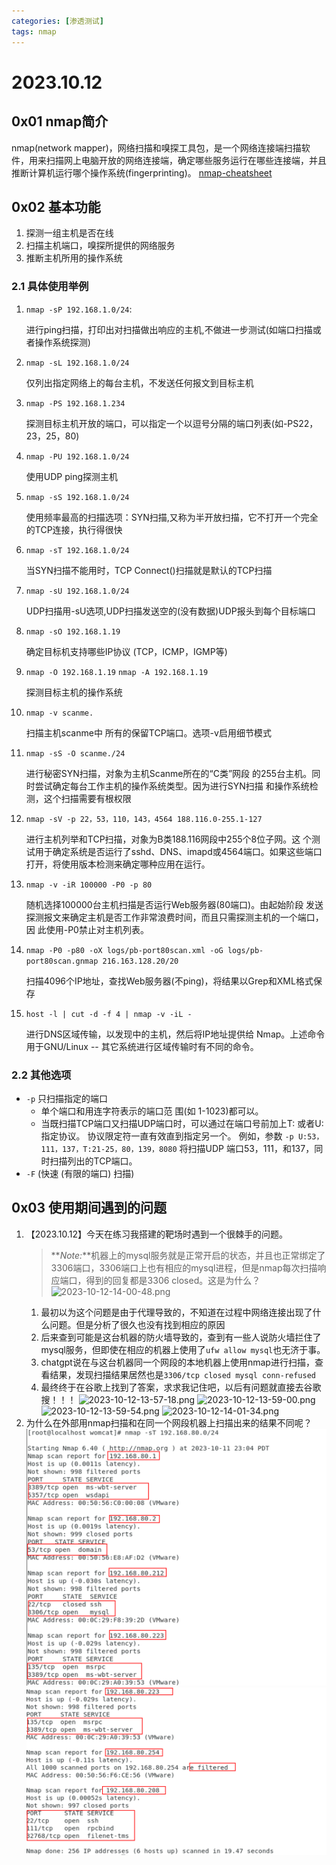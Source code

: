 ```yaml
---
categories: [渗透测试]
tags: nmap
---
```

# 2023.10.12
## 0x01 nmap简介
nmap(network mapper)，网络扫描和嗅探工具包，是一个网络连接端扫描软件，用来扫描网上电脑开放的网络连接端，确定哪些服务运行在哪些连接端，并且推断计算机运行哪个操作系统(fingerprinting)。
[nmap-cheatsheet](https://www.stationx.net/nmap-cheat-sheet/)
## 0x02 基本功能
1. 探测一组主机是否在线
2. 扫描主机端口，嗅探所提供的网络服务
3. 推断主机所用的操作系统
### 2.1 具体使用举例
1. `nmap -sP 192.168.1.0/24`:
   
   进行ping扫描，打印出对扫描做出响应的主机,不做进一步测试(如端口扫描或者操作系统探测)
2. `nmap -sL 192.168.1.0/24`
   
   仅列出指定网络上的每台主机，不发送任何报文到目标主机
3. `nmap -PS 192.168.1.234`
   
   探测目标主机开放的端口，可以指定一个以逗号分隔的端口列表(如-PS22，23，25，80)
4. `nmap -PU 192.168.1.0/24`
   
   使用UDP ping探测主机
5. `nmap -sS 192.168.1.0/24`
   
   使用频率最高的扫描选项：SYN扫描,又称为半开放扫描，它不打开一个完全的TCP连接，执行得很快
6. `nmap -sT 192.168.1.0/24`
   
   当SYN扫描不能用时，TCP Connect()扫描就是默认的TCP扫描
7. `nmap -sU 192.168.1.0/24`
   
    UDP扫描用-sU选项,UDP扫描发送空的(没有数据)UDP报头到每个目标端口
8. `nmap -sO 192.168.1.19`
   
   确定目标机支持哪些IP协议 (TCP，ICMP，IGMP等)
9.  `nmap -O 192.168.1.19`
    `nmap -A 192.168.1.19`
    
    探测目标主机的操作系统
10. `nmap -v scanme.`
    
    扫描主机scanme中 所有的保留TCP端口。选项-v启用细节模式
11. `nmap -sS -O scanme./24`
    
    进行秘密SYN扫描，对象为主机Scanme所在的“C类”网段 的255台主机。同时尝试确定每台工作主机的操作系统类型。因为进行SYN扫描 和操作系统检测，这个扫描需要有根权限
12. `nmap -sV -p 22，53，110，143，4564 188.116.0-255.1-127`
    
    进行主机列举和TCP扫描，对象为B类188.116网段中255个8位子网。这 个测试用于确定系统是否运行了sshd、DNS、imapd或4564端口。如果这些端口 打开，将使用版本检测来确定哪种应用在运行。
13. `nmap -v -iR 100000 -P0 -p 80`
    
    随机选择100000台主机扫描是否运行Web服务器(80端口)。由起始阶段 发送探测报文来确定主机是否工作非常浪费时间，而且只需探测主机的一个端口，因 此使用-P0禁止对主机列表。
14. `nmap -P0 -p80 -oX logs/pb-port80scan.xml -oG logs/pb-port80scan.gnmap 216.163.128.20/20`
    
    扫描4096个IP地址，查找Web服务器(不ping)，将结果以Grep和XML格式保存
15. `host -l | cut -d -f 4 | nmap -v -iL -`
    
    进行DNS区域传输，以发现中的主机，然后将IP地址提供给 Nmap。上述命令用于GNU/Linux -- 其它系统进行区域传输时有不同的命令。
### 2.2 其他选项
- `-p` 只扫描指定的端口
  - 单个端口和用连字符表示的端口范 围(如 1-1023)都可以。
  - 当既扫描TCP端口又扫描UDP端口时，可以通过在端口号前加上T: 或者U:指定协议。 协议限定符一直有效直到指定另一个。 例如，参数 `-p U:53，111，137，T:21-25，80，139，8080` 将扫描UDP 端口53，111，和137，同时扫描列出的TCP端口。
- `-F` (快速 (有限的端口) 扫描)

## 0x03 使用期间遇到的问题
1. 【2023.10.12】今天在练习我搭建的靶场时遇到一个很棘手的问题。
   > **_Note:_**机器上的mysql服务就是正常开启的状态，并且也正常绑定了3306端口，3306端口上也有相应的mysql进程，但是nmap每次扫描响应端口，得到的回复都是3306 closed。这是为什么？
    ![2023-10-12-14-00-48.png](https://s2.loli.net/2023/10/12/nFIe2zBPxcS3MZt.png)
   1. 最初以为这个问题是由于代理导致的，不知道在过程中网络连接出现了什么问题。但是分析了很久也没有找到相应的原因
   2. 后来查到可能是这台机器的防火墙导致的，查到有一些人说防火墙拦住了mysql服务，但即使在相应的机器上使用了`ufw allow mysql`也无济于事。
   3. chatgpt说在与这台机器同一个网段的本地机器上使用nmap进行扫描，查看结果，发现扫描结果居然也是`3306/tcp closed mysql conn-refused`
   4. 最终终于在谷歌上找到了答案，求求我记住吧，以后有问题就直接去谷歌搜！！！
    ![2023-10-12-13-57-18.png](https://s2.loli.net/2023/10/12/L5imdskAIJcEXWZ.png)
    ![2023-10-12-13-59-00.png](https://s2.loli.net/2023/10/12/AqvaUGXsTV3jl9P.png)
    ![2023-10-12-13-59-54.png](https://s2.loli.net/2023/10/12/GUADKOiQrBxPe7q.png)
    ![2023-10-12-14-01-34.png](https://s2.loli.net/2023/10/12/yaVjcY8rfQToB9e.png)
2. 为什么在外部用nmap扫描和在同一个网段机器上扫描出来的结果不同呢？
   ![](2023-10-12-14-23-07.png)
   ![](2023-10-12-14-23-18.png)
